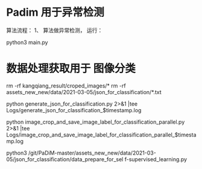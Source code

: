 # Padim 用于异常检测
算法流程：
1、 算法做异常检测， 运行：

python3  main.py

# 数据处理获取用于 图像分类
rm -rf  kangqiang_result/croped_images/*
rm  -rf assets_new_new/data/2021-03-05/json_for_classification/*.txt

python generate_json_for_classification.py  2>&1 |tee Logs/generate_json_for_classification_$timestamp.log

python image_crop_and_save_image_label_for_classification_parallel.py  2>&1 |tee Logs/image_crop_and_save_image_label_for_classification_parallel_$timestamp.log

python3 /git/PaDiM-master/assets_new_new/data/2021-03-05/json_for_classification/data_prepare_for_sel
f-supervised_learning.py